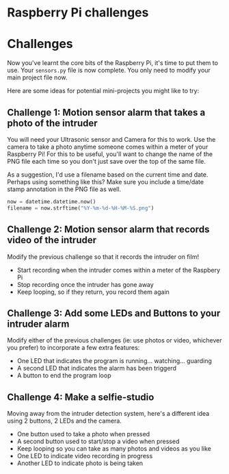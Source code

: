 # Raspberry Pi challenges

# Challenges

Now you've learnt the core bits of the Raspberry Pi, it's time to put them to use. Your `sensors.py` file is now complete. You only need to modify your main project file now.

Here are some ideas for potential mini-projects you might like to try:

## Challenge 1: Motion sensor alarm that takes a photo of the intruder

You will need your Ultrasonic sensor and Camera for this to work. Use the camera to take a photo anytime someone comes within a meter of your Raspberry Pi! For this to be useful, you'll want to change the name of the PNG file each time so you don't just save over the top of the same file.

As a suggestion, I'd use a filename based on the current time and date. Perhaps using something like this? Make sure you include a time/date stamp annotation in the PNG file as well.

```python
now = datetime.datetime.now()
filename = now.strftime("%Y-%m-%d-%H-%M-%S.png")
```

## Challenge 2: Motion sensor alarm that records video of the intruder

Modify the previous challenge so that it records the intruder on film!

* Start recording when the intruder comes within a meter of the Raspbery Pi
* Stop recording once the intruder has gone away
* Keep looping, so if they return, you record them again

## Challenge 3: Add some LEDs and Buttons to your intruder alarm

Modify either of the previous challenges (ie: use photos or video, whichever you prefer) to incorporate a few extra features:

* One LED that indicates the program is running... watching... guarding
* A second LED that indicates the alarm has been triggerd
* A button to end the program loop

## Challenge 4: Make a selfie-studio

Moving away from the intruder detection system, here's a different idea using 2 buttons, 2 LEDs and the camera.

* One button used to take a photo when pressed
* A second button used to start/stop a video when pressed
* Keep looping so you can take as many photos and videos as you like
* One LED to indicate video recording in progress
* Another LED to indicate photo is being taken
